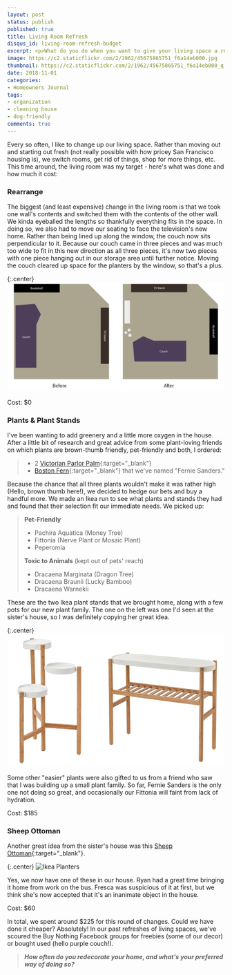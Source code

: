 ```yaml
---
layout: post
status: publish
published: true
title: Living Room Refresh
disqus_id: living-room-refresh-budget
excerpt: <p>What do you do when you want to give your living space a refresh and don't want to spend too much? Here's what we did for under $250.</p>
image: https://c2.staticflickr.com/2/1962/45675865751_f6a14eb000.jpg
thumbnail: https://c2.staticflickr.com/2/1962/45675865751_f6a14eb000_q.jpg
date: 2018-11-01
categories:
- Homeowners Journal
tags: 
- organization
- cleaning house
- dog-friendly
comments: true
---
```


Every so often, I like to change up our living space. Rather than moving out and starting out fresh (not really possible with how pricey San Francisco housing is), we switch rooms, get rid of things, shop for more things, etc. This time around, the living room was my target - here's what was done and how much it cost: 

### Rearrange 
The biggest (and least expensive) change in the living room is that we took one wall's contents and switched them with the contents of the other wall. We kinda eyeballed the lengths so thankfully everything fits in the space. In doing so, we also had to move our seating to face the television's new home. Rather than being lined up along the window, the couch now sits perpendicular to it. Because our couch came in three pieces and was much too wide to fit in this new direction as all three pieces, it's now two pieces with one piece hanging out in our storage area until further notice. Moving the couch cleared up space for the planters by the window, so that's a plus.

{:.center}
![Living Room Refresh](/assets/posts/2018-11-01/rearranged-room.png) 

Cost: $0

### Plants & Plant Stands
I've been wanting to add greenery and a little more oxygen in the house. After a little bit of research and great advice from some plant-loving friends on which plants are brown-thumb friendly, pet-friendly and both, I ordered:

>
>- 2 [Victorian Parlor Palm](https://www.amazon.com/gp/product/B005MGEQS4/ref=oh_aui_detailpage_o04_s00?ie=UTF8&psc=1){:target="_blank"}
>- [Boston Fern](https://www.amazon.com/gp/product/B01591UAOA/ref=oh_aui_detailpage_o03_s00?ie=UTF8&psc=1){:target="_blank"} that we've named "Fernie Sanders." 

Because the chance that all three plants wouldn't make it was rather high (Hello, brown thumb here!), we decided to hedge our bets and buy a handful more. We made an Ikea run to see what plants and stands they had and found that their selection fit our immediate needs. We picked up:

>
>**Pet-Friendly** 
>
>- Pachira Aquatica (Money Tree) 
>- Fittonia (Nerve Plant or Mosaic Plant) 
>- Peperomia 
>
>**Toxic to Animals** (kept out of pets' reach)
>
>- Dracaena Marginata (Dragon Tree)
>- Dracaena Braunii (Lucky Bamboo)
>- Dracaena Warnekii

These are the two Ikea plant stands that we brought home, along with a few pots for our new plant family. The one on the left was one I'd seen at the sister's house, so I was definitely copying her great idea.

{:.center}
![Ikea Planters](/assets/posts/2018-11-01/Ikea-Planters.png) 

Some other "easier" plants were also gifted to us from a friend who saw that I was building up a small plant family. So far, Fernie Sanders is the only one not doing so great, and occasionally our Fittonia will faint from lack of hydration.

Cost: $185

### Sheep Ottoman
Another great idea from the sister's house was this [Sheep Ottoman](https://wikibuy.com/p/brebis-white-velvet-sheep-ottoma/82C9GHR2D2?run=659714a0-ad99-454e-9ed5-ce95c62613d0){:target="_blank"}. 

{:.center}
![Ikea Planters](https://c2.staticflickr.com/2/1962/45675865751_f6a14eb000_c.jpg)

Yes, we now have one of these in our house. Ryan had a great time bringing it home from work on the bus. Fresca was suspicious of it at first, but we think she's now accepted that it's an inanimate object in the house.

Cost: $60

In total, we spent around $225 for this round of changes. Could we have done it cheaper? Absolutely! In our past refreshes of living spaces, we've scoured the Buy Nothing Facebook groups for freebies (some of our decor) or bought used (hello purple couch!).

>**_How often do you redecorate your home, and what's your preferred way of doing so?_**
